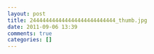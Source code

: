 ```yaml
---
layout: post
title: 244444444444444444444444444_thumb.jpg
date: 2011-09-06 13:39
comments: true
categories: []
---
```


